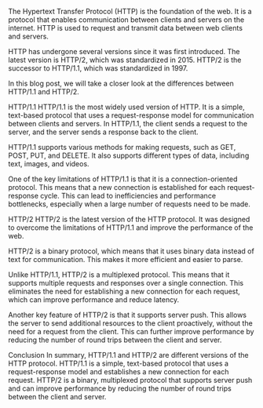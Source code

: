 The Hypertext Transfer Protocol (HTTP) is the foundation of the web. It is a protocol that enables communication between clients and servers on the internet. HTTP is used to request and transmit data between web clients and servers.

HTTP has undergone several versions since it was first introduced. The latest version is HTTP/2, which was standardized in 2015. HTTP/2 is the successor to HTTP/1.1, which was standardized in 1997.

In this blog post, we will take a closer look at the differences between HTTP/1.1 and HTTP/2.

HTTP/1.1
HTTP/1.1 is the most widely used version of HTTP. It is a simple, text-based protocol that uses a request-response model for communication between clients and servers. In HTTP/1.1, the client sends a request to the server, and the server sends a response back to the client.

HTTP/1.1 supports various methods for making requests, such as GET, POST, PUT, and DELETE. It also supports different types of data, including text, images, and videos.

One of the key limitations of HTTP/1.1 is that it is a connection-oriented protocol. This means that a new connection is established for each request-response cycle. This can lead to inefficiencies and performance bottlenecks, especially when a large number of requests need to be made.

HTTP/2
HTTP/2 is the latest version of the HTTP protocol. It was designed to overcome the limitations of HTTP/1.1 and improve the performance of the web.

HTTP/2 is a binary protocol, which means that it uses binary data instead of text for communication. This makes it more efficient and easier to parse.

Unlike HTTP/1.1, HTTP/2 is a multiplexed protocol. This means that it supports multiple requests and responses over a single connection. This eliminates the need for establishing a new connection for each request, which can improve performance and reduce latency.

Another key feature of HTTP/2 is that it supports server push. This allows the server to send additional resources to the client proactively, without the need for a request from the client. This can further improve performance by reducing the number of round trips between the client and server.

Conclusion
In summary, HTTP/1.1 and HTTP/2 are different versions of the HTTP protocol. HTTP/1.1 is a simple, text-based protocol that uses a request-response model and establishes a new connection for each request. HTTP/2 is a binary, multiplexed protocol that supports server push and can improve performance by reducing the number of round trips between the client and server.
